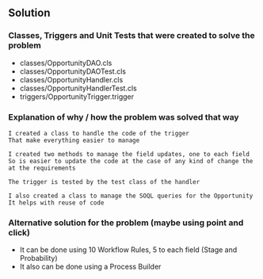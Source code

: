 ## Solution

### Classes, Triggers and Unit Tests that were created to solve the problem

* classes/OpportunityDAO.cls
* classes/OpportunityDAOTest.cls
* classes/OpportunityHandler.cls
* classes/OpportunityHandlerTest.cls
* triggers/OpportunityTrigger.trigger

### Explanation of why / how the problem was solved that way

```
I created a class to handle the code of the trigger
That make everything easier to manage

I created two methods to manage the field updates, one to each field
So is easier to update the code at the case of any kind of change the at the requirements

The trigger is tested by the test class of the handler

I also created a class to manage the SOQL queries for the Opportunity
It helps with reuse of code
```

### Alternative solution for the problem (maybe using point and click)

* It can be done using 10 Workflow Rules, 5 to each field (Stage and Probability)  
* It also can be done using a Process Builder
